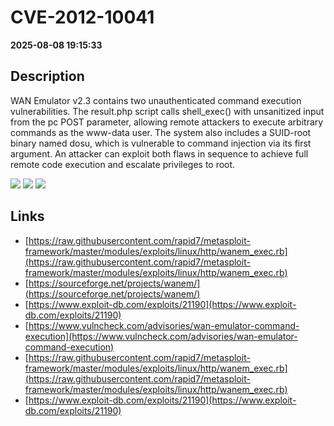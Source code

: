 # CVE-2012-10041

**2025-08-08 19:15:33**

## Description
WAN Emulator v2.3 contains two unauthenticated command execution vulnerabilities. The result.php script calls shell_exec() with unsanitized input from the pc POST parameter, allowing remote attackers to execute arbitrary commands as the www-data user. The system also includes a SUID-root binary named dosu, which is vulnerable to command injection via its first argument. An attacker can exploit both flaws in sequence to achieve full remote code execution and escalate privileges to root.

![](https://img.shields.io/static/v1?label=Score&message=9.3&color=red)
![](https://img.shields.io/static/v1?label=Severity&message=CRITICAL&color=red)
![](https://img.shields.io/static/v1?label=CWE&message=RCE&color=green)

## Links
- [https://raw.githubusercontent.com/rapid7/metasploit-framework/master/modules/exploits/linux/http/wanem_exec.rb](https://raw.githubusercontent.com/rapid7/metasploit-framework/master/modules/exploits/linux/http/wanem_exec.rb)
- [https://sourceforge.net/projects/wanem/](https://sourceforge.net/projects/wanem/)
- [https://www.exploit-db.com/exploits/21190](https://www.exploit-db.com/exploits/21190)
- [https://www.vulncheck.com/advisories/wan-emulator-command-execution](https://www.vulncheck.com/advisories/wan-emulator-command-execution)
- [https://raw.githubusercontent.com/rapid7/metasploit-framework/master/modules/exploits/linux/http/wanem_exec.rb](https://raw.githubusercontent.com/rapid7/metasploit-framework/master/modules/exploits/linux/http/wanem_exec.rb)
- [https://www.exploit-db.com/exploits/21190](https://www.exploit-db.com/exploits/21190)
